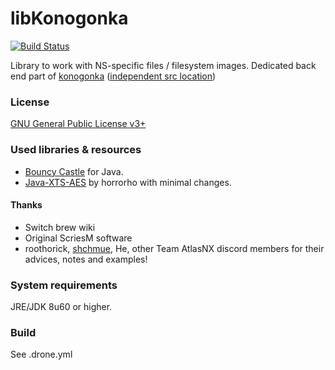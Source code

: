 # libKonogonka

[![Build Status](https://ci.redrise.ru/api/badges/desu/libKonogonka/status.svg)](https://ci.redrise.ru/desu/libKonogonka)

Library to work with NS-specific files / filesystem images. Dedicated back end part of [konogonka](https://github.com/developersu/konogonka) ([independent src location](https://git.redrise.ru/desu/konogonka))

### License

[GNU General Public License v3+](https://git.redrise.ru/desu/libKonogonka/LICENSE)

### Used libraries & resources
* [Bouncy Castle](https://www.bouncycastle.org/) for Java.
* [Java-XTS-AES](https://github.com/horrorho/Java-XTS-AES) by horrorho with minimal changes.

#### Thanks 
* Switch brew wiki
* Original ScriesM software
* roothorick, [shchmue](https://github.com/shchmue/), He, other Team AtlasNX discord members for their advices, notes and examples!

### System requirements

JRE/JDK 8u60 or higher.

### Build

See .drone.yml
